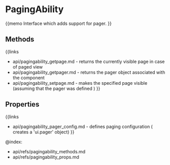 PagingAbility 
=============


{{memo Interface which adds support for pager. }}



Methods
-------

{{links
- api/pagingability_getpage.md - returns the currently visible page in case of paged view
- api/pagingability_getpager.md - returns the pager object associated with the component
- api/pagingability_setpage.md - makes the specified page visible (assuming that the pager was defined )
}}


Properties
----------

{{links
- api/pagingability_pager_config.md - defines paging configuration ( creates a 'ui.pager' object)
}}




@index:
- api/refs/pagingability_methods.md
- api/refs/pagingability_props.md

